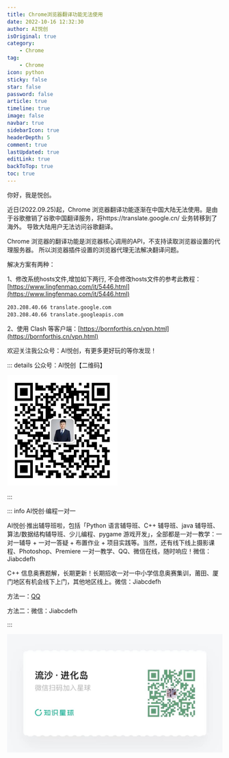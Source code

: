 ```yaml
---
title: Chrome浏览器翻译功能无法使用
date: 2022-10-16 12:32:30
author: AI悦创
isOriginal: true
category: 
    - Chrome
tag:
    - Chrome
icon: python
sticky: false
star: false
password: false
article: true
timeline: true
image: false
navbar: true
sidebarIcon: true
headerDepth: 5
comment: true
lastUpdated: true
editLink: true
backToTop: true
toc: true
---
```


你好，我是悦创。

近日(2022.09.25)起，Chrome 浏览器翻译功能逐渐在中国大陆无法使用。是由于谷歌撤销了谷歌中国翻译服务，将https://translate.google.cn/ 业务转移到了 海外。 导致大陆用户无法访问谷歌翻译。

Chrome 浏览器的翻译功能是浏览器核心调用的API，不支持读取浏览器设置的代理服务器。 所以浏览器插件设置的浏览器代理无法解决翻译问题。

解决方案有两种：

1、修改系统hosts文件,增加如下两行, 不会修改hosts文件的参考此教程：[https://www.lingfenmao.com/it/5446.html](https://www.lingfenmao.com/it/5446.html)

```cmd
203.208.40.66 translate.google.com
203.208.40.66 translate.googleapis.com
```

2、使用 Clash 等客户端：[https://bornforthis.cn/vpn.html](https://bornforthis.cn/vpn.html)

欢迎关注我公众号：AI悦创，有更多更好玩的等你发现！

::: details 公众号：AI悦创【二维码】

![](/gzh.jpg)

:::

::: info AI悦创·编程一对一

AI悦创·推出辅导班啦，包括「Python 语言辅导班、C++ 辅导班、java 辅导班、算法/数据结构辅导班、少儿编程、pygame 游戏开发」，全部都是一对一教学：一对一辅导 + 一对一答疑 + 布置作业 + 项目实践等。当然，还有线下线上摄影课程、Photoshop、Premiere 一对一教学、QQ、微信在线，随时响应！微信：Jiabcdefh

C++ 信息奥赛题解，长期更新！长期招收一对一中小学信息奥赛集训，莆田、厦门地区有机会线下上门，其他地区线上。微信：Jiabcdefh

方法一：[QQ](http://wpa.qq.com/msgrd?v=3&uin=1432803776&site=qq&menu=yes)

方法二：微信：Jiabcdefh

:::

![](/zsxq.jpg)
